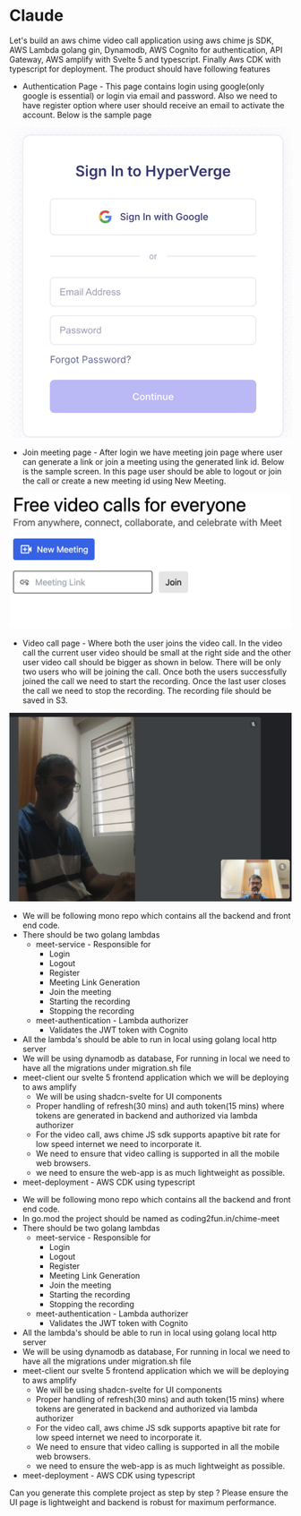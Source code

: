 # Claude

Let's build an aws chime video call application using aws chime js SDK, AWS Lambda golang gin, Dynamodb, AWS Cognito for authentication, API Gateway, AWS amplify with Svelte 5 and typescript. Finally Aws CDK with typescript for deployment. The product should have following features

- Authentication Page - This page contains login using google(only google is essential) or login via email and password. Also we need to have register option where user should receive an email to activate the account. Below is the sample page

![](assets/mhYWvP3HJa7BjW20EgGz3aSFQJOd3s2fYgpA46tUL3M=.png)

- Join meeting page - After login we have meeting join page where user can generate a link or join a meeting using the generated link id. Below is the sample screen. In this page user should be able to logout or join the call or create a new meeting id using New Meeting.

![](assets/eX2UH1U9JOqv8HSUE31FG9IeHqLuRy80IPztUxQ-Tp8=.png)

- Video call page - Where both the user joins the video call. In the video call the current user video should be small at the right side and the other user video call should be bigger as shown in below. There will be only two users who will be joining the call. Once both the users successfully joined the call we need to start the recording. Once the last user closes the call we need to stop the recording. The recording file should be saved in S3.

![](assets/image.png)

- We will be following mono repo which contains all the backend and front end code.
- There should be two golang lambdas
  - meet-service - Responsible for
    - Login
    - Logout
    - Register
    - Meeting Link Generation
    - Join the meeting
    - Starting the recording
    - Stopping the recording
  - meet-authentication - Lambda authorizer
    - Validates the JWT token with Cognito
- All the lambda's should be able to run in local using golang local http server
- We will be using dynamodb as database, For running in local we need to have all the migrations under migration.sh file
- meet-client our svelte 5 frontend application which we will be deploying to aws amplify
  - We will be using shadcn-svelte for UI components
  - Proper handling of refresh(30 mins) and auth token(15 mins) where tokens are generated in backend and authorized via lambda authorizer
  - For the video call, aws chime JS sdk supports apaptive bit rate for low speed internet we need to incorporate it.
  - We need to ensure that video calling is supported in all the mobile web browsers.
  - we need to ensure the web-app is as much lightweight as possible.
- meet-deployment - AWS CDK using typescript

* We will be following mono repo which contains all the backend and front end code.
* In go.mod the project should be named as coding2fun.in/chime-meet
* There should be two golang lambdas
  - meet-service - Responsible for
    - Login
    - Logout
    - Register
    - Meeting Link Generation
    - Join the meeting
    - Starting the recording
    - Stopping the recording
  - meet-authentication - Lambda authorizer
    - Validates the JWT token with Cognito
* All the lambda's should be able to run in local using golang local http server
* We will be using dynamodb as database, For running in local we need to have all the migrations under migration.sh file
* meet-client our svelte 5 frontend application which we will be deploying to aws amplify
  - We will be using shadcn-svelte for UI components
  - Proper handling of refresh(30 mins) and auth token(15 mins) where tokens are generated in backend and authorized via lambda authorizer
  - For the video call, aws chime JS sdk supports apaptive bit rate for low speed internet we need to incorporate it.
  - We need to ensure that video calling is supported in all the mobile web browsers.
  - we need to ensure the web-app is as much lightweight as possible.
* meet-deployment - AWS CDK using typescript

Can you generate this complete project as step by step ? Please ensure the UI page is lightweight and backend is robust for maximum performance.
